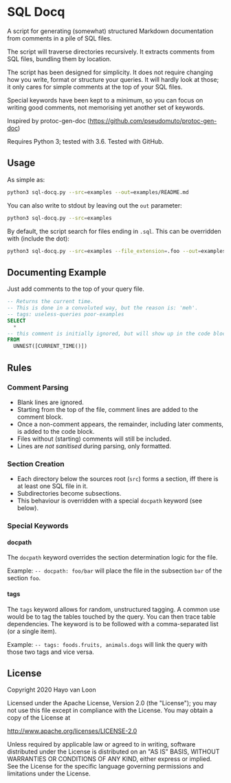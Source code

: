 # SQL Docq

A script for generating (somewhat) structured Markdown documentation from 
comments in a pile of SQL files.

The script will traverse directories recursively. It extracts comments from SQL 
files, bundling them by location.   

The script has been designed for simplicity. It does not require changing how 
you write, format or structure your queries. It will hardly look at those; it
only cares for simple comments at the top of your SQL files.

Special keywords have been kept to a minimum, so you can focus on writing good 
comments, not memorising yet another set of keywords.

Inspired by protoc-gen-doc (https://github.com/pseudomuto/protoc-gen-doc)

Requires Python 3; tested with 3.6. Tested with GitHub.

## Usage
As simple as:
```bash
python3 sql-docq.py --src=examples --out=examples/README.md
```

You can also write to stdout by leaving out the `out` parameter:
```bash
python3 sql-docq.py --src=examples
```

By default, the script search for files ending in `.sql`.
This can be overridden with (include the dot):
```bash
python3 sql-docq.py --src=examples --file_extension=.foo --out=examples/README.md
```

## Documenting Example
Just add comments to the top of your query file.
```sql
-- Returns the current time.
-- This is done in a convoluted way, but the reason is: 'meh'.
-- tags: useless-queries poor-examples
SELECT 
  *
-- this comment is initially ignored, but will show up in the code block.
FROM
  UNNEST([CURRENT_TIME()])
```


## Rules
### Comment Parsing

- Blank lines are ignored.
- Starting from the top of the file, comment lines are added to the comment block.
- Once a non-comment appears, the remainder, including later comments, is added to the code block.
- Files without (starting) comments will still be included.
- Lines are *not sanitised* during parsing, only formatted.

### Section Creation

- Each directory below the sources root (`src`) forms a section, iff there is
at least one SQL file in it.
- Subdirectories become subsections.
- This behaviour is overridden with a special `docpath` keyword (see below).

### Special Keywords

#### docpath
The `docpath` keyword overrides the section determination logic for the file.

Example: `-- docpath: foo/bar` will place the file in the subsection `bar` of 
the section `foo`.

#### tags
The `tags` keyword allows for random, unstructured tagging. A common use would 
be to tag the tables touched by the query. You can then trace table 
dependencies. The keyword is to be followed with a comma-separated list (or a 
single item).

Example: `-- tags: foods.fruits, animals.dogs` will link the query with those 
two tags and vice versa. 


## License
Copyright 2020 Hayo van Loon

Licensed under the Apache License, Version 2.0 (the "License"); you may not use 
this file except in compliance with the License. You may obtain a copy of the 
License at

http://www.apache.org/licenses/LICENSE-2.0

Unless required by applicable law or agreed to in writing, software distributed 
under the License is distributed on an "AS IS" BASIS, WITHOUT WARRANTIES OR 
CONDITIONS OF ANY KIND, either express or implied. See the License for the 
specific language governing permissions and limitations under the License.